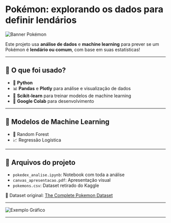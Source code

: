 # Pokémon: explorando os dados para definir lendários

![Banner Pokémon](https://github.com/giseleoliver9/Pokemon_explorando_os_dados_para_definir_lendarios/blob/main/mewtwo%20vs%20charizard.jpg)

Este projeto usa **análise de dados** e **machine learning** para prever se um Pokémon é **lendário ou comum**, com base em suas estatísticas!

---

## 🔧 O que foi usado?

- 🐍 **Python**
- 📊 **Pandas** e **Plotly** para análise e visualização de dados
- 🤖 **Scikit-learn** para treinar modelos de machine learning
- 📘 **Google Colab** para desenvolvimento

---

## 🤖 Modelos de Machine Learning

- 🌲 Random Forest  
- 📈 Regressão Logística

---

## 📁 Arquivos do projeto

- `pokedex_analise.ipynb`: Notebook com toda a análise
- `canvas_apresentacao.pdf`: Apresentação visual
- `pokemons.csv`: Dataset retirado do Kaggle

📌 Dataset original: [The Complete Pokemon Dataset](https://www.kaggle.com/datasets/rounakbanik/pokemon/data)

---


![Exemplo Gráfico](https://github.com/giseleoliver9/Pokemon_explorando_os_dados_para_definir_lendarios/blob/main/top_5.png)  

---

